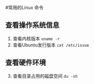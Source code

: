 #常用的Linux 命令

## 查看操作系统信息
1. 查看内核版本 `uname -r`
2. 查看Ubuntu发行版本 `cat /etc/issue`

## 查看硬件环境
3. 查看目录占用的磁盘空间 `du -sh`
